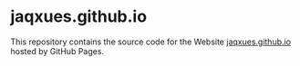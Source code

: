 # jaqxues.github.io
This repository contains the source code for the Website [jaqxues.github.io](https://jaqxues.github.io/) hosted by GitHub Pages.